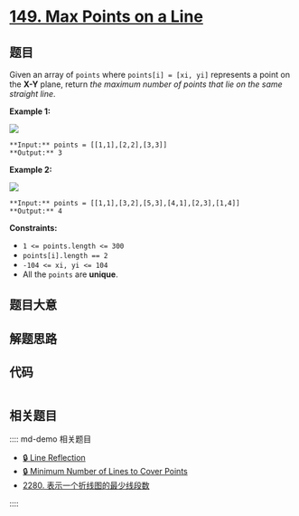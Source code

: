 # [149. Max Points on a Line](https://leetcode.com/problems/max-points-on-a-line)

## 题目

Given an array of `points` where `points[i] = [xi, yi]` represents a point on
the **X-Y** plane, return _the maximum number of points that lie on the same
straight line_.



**Example 1:**

![](https://assets.leetcode.com/uploads/2021/02/25/plane1.jpg)

    
    
    **Input:** points = [[1,1],[2,2],[3,3]]
    **Output:** 3
    

**Example 2:**

![](https://assets.leetcode.com/uploads/2021/02/25/plane2.jpg)

    
    
    **Input:** points = [[1,1],[3,2],[5,3],[4,1],[2,3],[1,4]]
    **Output:** 4
    



**Constraints:**

  * `1 <= points.length <= 300`
  * `points[i].length == 2`
  * `-104 <= xi, yi <= 104`
  * All the `points` are **unique**.


## 题目大意

## 解题思路

## 代码

```javascript

```

## 相关题目

:::: md-demo 相关题目
- [🔒 Line Reflection](https://leetcode.com/problems/line-reflection)
- [🔒 Minimum Number of Lines to Cover Points](https://leetcode.com/problems/minimum-number-of-lines-to-cover-points)
- [2280. 表示一个折线图的最少线段数](https://leetcode.com/problems/minimum-lines-to-represent-a-line-chart)

::::
